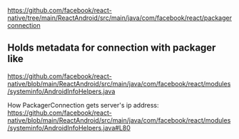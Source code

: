 

https://github.com/facebook/react-native/tree/main/ReactAndroid/src/main/java/com/facebook/react/packagerconnection

## Holds metadata for connection with packager like

https://github.com/facebook/react-native/blob/main/ReactAndroid/src/main/java/com/facebook/react/modules/systeminfo/AndroidInfoHelpers.java

How PackagerConnection gets server's ip address: https://github.com/facebook/react-native/blob/main/ReactAndroid/src/main/java/com/facebook/react/modules/systeminfo/AndroidInfoHelpers.java#L80

